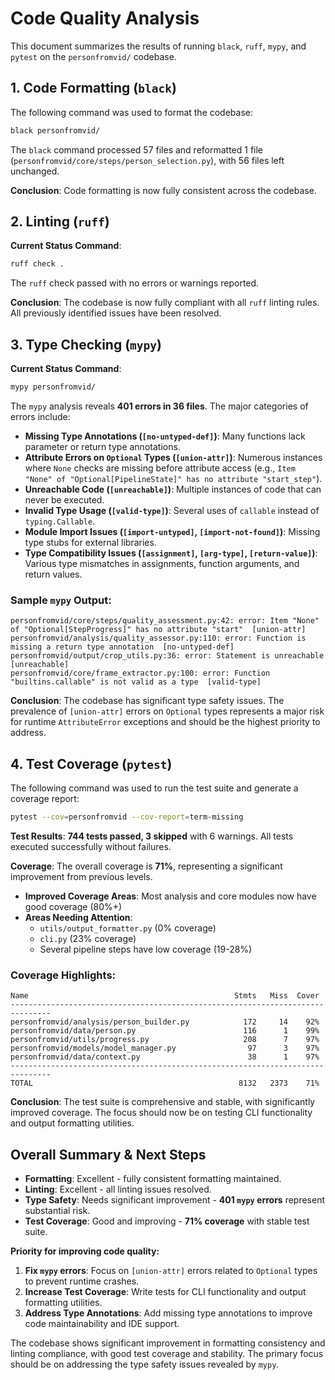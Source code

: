 # Code Quality Analysis

This document summarizes the results of running `black`, `ruff`, `mypy`, and `pytest` on the `personfromvid/` codebase.

## 1. Code Formatting (`black`)

The following command was used to format the codebase:
```bash
black personfromvid/
```
The `black` command processed 57 files and reformatted 1 file (`personfromvid/core/steps/person_selection.py`), with 56 files left unchanged.

**Conclusion**: Code formatting is now fully consistent across the codebase.

## 2. Linting (`ruff`)

**Current Status Command**:
```bash
ruff check .
```
The `ruff` check passed with no errors or warnings reported.

**Conclusion**: The codebase is now fully compliant with all `ruff` linting rules. All previously identified issues have been resolved.

## 3. Type Checking (`mypy`)

**Current Status Command**:
```bash
mypy personfromvid/
```

The `mypy` analysis reveals **401 errors in 36 files**. The major categories of errors include:

*   **Missing Type Annotations (`[no-untyped-def]`)**: Many functions lack parameter or return type annotations.
*   **Attribute Errors on `Optional` Types (`[union-attr]`)**: Numerous instances where `None` checks are missing before attribute access (e.g., `Item "None" of "Optional[PipelineState]" has no attribute "start_step"`).
*   **Unreachable Code (`[unreachable]`)**: Multiple instances of code that can never be executed.
*   **Invalid Type Usage (`[valid-type]`)**: Several uses of `callable` instead of `typing.Callable`.
*   **Module Import Issues (`[import-untyped]`, `[import-not-found]`)**: Missing type stubs for external libraries.
*   **Type Compatibility Issues (`[assignment]`, `[arg-type]`, `[return-value]`)**: Various type mismatches in assignments, function arguments, and return values.

### Sample `mypy` Output:
```
personfromvid/core/steps/quality_assessment.py:42: error: Item "None" of "Optional[StepProgress]" has no attribute "start"  [union-attr]
personfromvid/analysis/quality_assessor.py:110: error: Function is missing a return type annotation  [no-untyped-def]
personfromvid/output/crop_utils.py:36: error: Statement is unreachable  [unreachable]
personfromvid/core/frame_extractor.py:100: error: Function "builtins.callable" is not valid as a type  [valid-type]
```

**Conclusion**: The codebase has significant type safety issues. The prevalence of `[union-attr]` errors on `Optional` types represents a major risk for runtime `AttributeError` exceptions and should be the highest priority to address.

## 4. Test Coverage (`pytest`)

The following command was used to run the test suite and generate a coverage report:
```bash
pytest --cov=personfromvid --cov-report=term-missing
```

**Test Results**: **744 tests passed, 3 skipped** with 6 warnings. All tests executed successfully without failures.

**Coverage**: The overall coverage is **71%**, representing a significant improvement from previous levels.

*   **Improved Coverage Areas**: Most analysis and core modules now have good coverage (80%+)
*   **Areas Needing Attention**: 
    - `utils/output_formatter.py` (0% coverage)
    - `cli.py` (23% coverage) 
    - Several pipeline steps have low coverage (19-28%)

### Coverage Highlights:

```
Name                                              Stmts   Miss  Cover
-------------------------------------------------------------------------------
personfromvid/analysis/person_builder.py            172     14    92%
personfromvid/data/person.py                        116      1    99%
personfromvid/utils/progress.py                     208      7    97%
personfromvid/models/model_manager.py                97      3    97%
personfromvid/data/context.py                        38      1    97%
-------------------------------------------------------------------------------
TOTAL                                              8132   2373    71%
```

**Conclusion**: The test suite is comprehensive and stable, with significantly improved coverage. The focus should now be on testing CLI functionality and output formatting utilities.

## Overall Summary & Next Steps

*   **Formatting**: Excellent - fully consistent formatting maintained.
*   **Linting**: Excellent - all linting issues resolved.
*   **Type Safety**: Needs significant improvement - **401 `mypy` errors** represent substantial risk.
*   **Test Coverage**: Good and improving - **71% coverage** with stable test suite.

**Priority for improving code quality:**
1.  **Fix `mypy` errors**: Focus on `[union-attr]` errors related to `Optional` types to prevent runtime crashes.
2.  **Increase Test Coverage**: Write tests for CLI functionality and output formatting utilities.
3.  **Address Type Annotations**: Add missing type annotations to improve code maintainability and IDE support.

The codebase shows significant improvement in formatting consistency and linting compliance, with good test coverage and stability. The primary focus should be on addressing the type safety issues revealed by `mypy`. 